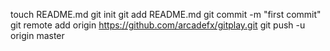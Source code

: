 touch README.md
git init
git add README.md
git commit -m "first commit"
git remote add origin https://github.com/arcadefx/gitplay.git
git push -u origin master
